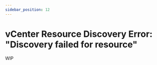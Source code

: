 ```yaml
---
sidebar_position: 12
---
```


# vCenter Resource Discovery Error: "Discovery failed for resource"

WIP
